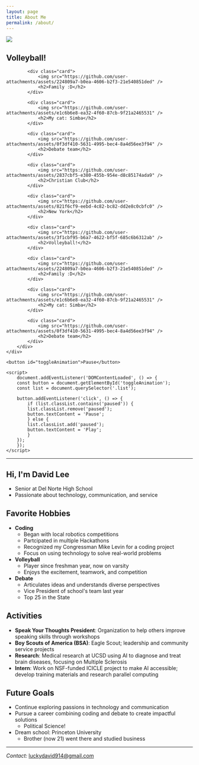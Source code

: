 ```yaml
---
layout: page
title: About Me
permalink: /about/
---
```


<body>
    <div class="container">
        <div class="list">
            <div class="card">
                <img src="https://github.com/user-attachments/assets/3f1cbf95-b6a7-4622-bf5f-685c6b6312ab" />
                <h2>Volleyball!</h2>
            </div>

            <div class="card">
                <img src="https://github.com/user-attachments/assets/224809a7-b0ea-4606-b2f3-21e540851ded" />
                <h2>Family :D</h2>
            </div>

            <div class="card">
                <img src="https://github.com/user-attachments/assets/e1c6b6e8-ea32-4f60-87cb-9f21a2465531" />
                <h2>My cat: Simba</h2>
            </div>

            <div class="card">
                <img src="https://github.com/user-attachments/assets/0f3df410-5631-4995-bec4-8a4d56ee3f94" />
                <h2>Debate team</h2>
            </div>

            <div class="card">
                <img src="https://github.com/user-attachments/assets/2837cbf5-e380-455b-954e-d8c85174ada9" />
                <h2>Christian Club</h2>
            </div>

            <div class="card">
                <img src="https://github.com/user-attachments/assets/821f6cf9-eebd-4c82-bc82-dd2e8c0cbfc0" />
                <h2>New York</h2>
            </div>

            <div class="card">
                <img src="https://github.com/user-attachments/assets/3f1cbf95-b6a7-4622-bf5f-685c6b6312ab" />
                <h2>Volleyball!</h2>
            </div>
            
            <div class="card">
                <img src="https://github.com/user-attachments/assets/224809a7-b0ea-4606-b2f3-21e540851ded" />
                <h2>Family :D</h2>
            </div>

            <div class="card">
                <img src="https://github.com/user-attachments/assets/e1c6b6e8-ea32-4f60-87cb-9f21a2465531" />
                <h2>My cat: Simba</h2>
            </div>

            <div class="card">
                <img src="https://github.com/user-attachments/assets/0f3df410-5631-4995-bec4-8a4d56ee3f94" />
                <h2>Debate team</h2>
            </div>
        </div>
    </div>

    <button id="toggleAnimation">Pause</button>

    <script>
        document.addEventListener('DOMContentLoaded', () => {
        const button = document.getElementById('toggleAnimation');
        const list = document.querySelector('.list');

        button.addEventListener('click', () => {
            if (list.classList.contains('paused')) {
            list.classList.remove('paused');
            button.textContent = 'Pause';
            } else {
            list.classList.add('paused');
            button.textContent = 'Play';
            }
        });
        });
    </script>

</body>

---
## Hi, I'm David Lee
- Senior at Del Norte High School
- Passionate about technology, communication, and service

## Favorite Hobbies
- **Coding**
  - Began with local robotics competitions
  - Partcipated in multiple Hackathons
  - Recognized my Congressman Mike Levin for a coding project
  - Focus on using technology to solve real-world problems
- **Volleyball**
  - Player since freshman year, now on varsity
  - Enjoys the excitement, teamwork, and competition
- **Debate**
  - Articulates ideas and understands diverse perspectives
  - Vice President of school's team last year
  - Top 25 in the State

## Activities
- **Speak Your Thoughts President**:  Organization to help others improve speaking skills through workshops
- **Boy Scouts of America (BSA)**: Eagle Scout; leadership and community service projects
- **Research**: Medical research at UCSD using AI to diagnose and treat brain diseases, focusing on Multiple Sclerosis
- **Intern**: Work on NSF-funded ICICLE project to make AI accessible; develop training materials and research parallel computing

## Future Goals
- Continue exploring passions in technology and communication
- Pursue a career combining coding and debate to create impactful solutions
    - Political Science!
- Dream school: Princeton University
    - Brother (now 21) went there and studied business

---

*Contact:* luckydavid914@gmail.com